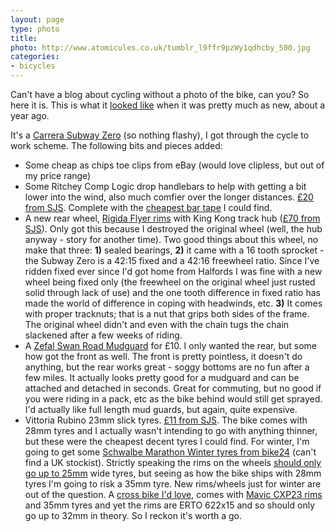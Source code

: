 ```yaml
---
layout: page
type: photo
title: 
photo: http://www.atomicules.co.uk/tumblr_l9ffr9pzWy1qdhcby_500.jpg
categories: 
- bicycles
---
```

Can't have a blog about cycling without a photo of the bike, can you? So here it is. This is what it [looked like](http://www.flickr.com/photos/i-5-m/4011639393/) when it was pretty much as new, about a year ago.

It's a [Carrera Subway Zero](http://www.halfords.com/webapp/wcs/stores/servlet/product_storeId_10001_catalogId_10151_productId_551267_langId_-1_categoryId_165534) (so nothing flashy), I got through the cycle to work scheme. The following bits and pieces added:

* Some cheap as chips toe clips from eBay (would love clipless, but out of my price range)
* Some Ritchey Comp Logic drop handlebars to help with getting a bit lower into the wind, also much comfier over the longer distances. [£20 from SJS](http://www.sjscycles.co.uk/ritchey-ritchey-comp-logic-anatomic-drop-handlebars-318mm-clamp-prod15734/). Complete with the [cheapest bar tape](http://www.sjscycles.co.uk/velox-cotton-cloth-adhesive-handlebar-tape-black-prod12629/) I could find. 
* A new rear wheel, [Rigida Flyer rims](http://www.rigida.com/en/products/road/rims-4/flyer) with  King Kong track hub ([£70 from SJS](http://www.sjscycles.co.uk/wheel-rear-fixed-free-king-kong-219r-rear-track-hub-and-silver-rigida-rim-prod20925/)). Only got this because I destroyed the original wheel (well, the hub anyway - story for another time). Two good things about this wheel, no make that three: **1)** sealed bearings, **2)** it came with a 16 tooth sprocket - the Subway Zero is a 42:15 fixed and a 42:16 freewheel ratio. Since I've ridden fixed ever since I'd got home from Halfords I was fine with a new wheel being fixed only (the freewheel on the original wheel just rusted solid through lack of use) and the one tooth difference in fixed ratio has made the world of difference in coping with headwinds, etc. **3)** It comes with proper tracknuts; that is a nut that grips both sides of the frame. The original wheel didn't and even with the chain tugs the chain slackened after a few weeks of riding.
* A [Zefal Swan Road Mudguard](http://www.sjscycles.co.uk/zefal-zefal-swan-road-rear-mudguard-prod20592/) for £10. I only wanted the rear, but some how got the front as well. The front is pretty pointless, it doesn't do anything, but the rear works great - soggy bottoms are no fun after a few miles. It actually looks pretty good for a mudguard and can be attached and detached in seconds. Great for commuting, but no good if you were riding in a pack, etc as the bike behind would still get sprayed. I'd actually like full length mud guards, but again, quite expensive. 
* Vittoria Rubino 23mm slick tyres. [£11 from SJS](http://www.sjscycles.co.uk/vittoria-vittoria-rubino-slick-rigid-tyre-anthracite-700-x-23-(23-622)-prod18668/). The bike comes with 28mm tyres and I actually wasn't intending to go with anything thinner, but these were the cheapest decent tyres I could find. For winter, I'm going to get some [Schwalbe Marathon Winter tyres from bike24](http://www.bike24.com/1.php?content=8;navigation=1;menu=1000,2,103,104;product=7243) (can't find a UK stockist). Strictly speaking the rims on the wheels [should only go up to 25mm](http://www.sheldonbrown.com/tire_sizing.html#width) wide tyres, but seeing as how the bike ships with 28mm tyres I'm going to risk a 35mm tyre. New rims/wheels just for winter are out of the question. A [cross bike I'd love](http://www.boardmanbikes.com/cx/CX_Pro.html), comes with [Mavic CXP23 rims](http://bike.com/mavic-cxp-23-black-32-holes-mavic-bike-rims) and 35mm tyres and yet the rims are ERTO 622x15 and so should only go up to 32mm in theory. So I reckon it's worth a go.
